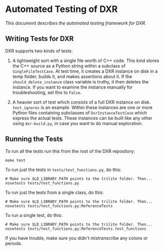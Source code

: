 Automated Testing of DXR
========================
_This document describes the automated testing framework for DXR._


Writing Tests for DXR
---------------------
DXR supports two kinds of tests:

1. A lightweight sort with a single file worth of C++ code. This kind stores
   the C++ source as a Python string within a subclass of `SingleFileTestCase`.
   At test time, it creates a DXR instance on disk in a temp folder, builds it,
   and makes assertions about it. If the `should_delete_instance` class
   variable is truthy, it then deletes the instance. If you want to examine the
   instance manually for troubleshooting, set this to `False`.

2. A heavier sort of test which consists of a full DXR instance on disk.
   `test_ignores` is an example. Within these instances are one or more Python
   files containing subclasses of `DxrInstanceTestCase` which express the
   actual tests. These instances can be built like any other using
   `dxr-build.py`, in case you want to do manual exploration.


Running the Tests
-----------------
To run all the tests run this from the root of the DXR repository:

    make test

To run just the tests in `tests/test_functions.py`, do this:

    # Make sure $LD_LIBRARY_PATH points to the trilite folder. Then...
    nosetests tests/test_functions.py

To run just the tests from a single class, do this:

    # Make sure $LD_LIBRARY_PATH points to the trilite folder. Then...
    nosetests tests/test_functions.py:ReferenceTests

To run a single test, do this:

    # Make sure $LD_LIBRARY_PATH points to the trilite folder. Then...
    nosetests tests/test_functions.py:ReferenceTests.test_functions

If you have trouble, make sure you didn't mistranscribe any colons or periods.
